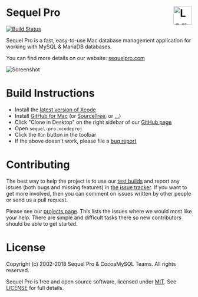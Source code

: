 Sequel Pro <img alt="Logo" src="https://sequelpro.com/images/logo.png" align="right" height="50">
==========
[![Build Status](https://travis-ci.org/sequelpro/sequelpro.svg?branch=master)](https://travis-ci.org/sequelpro/sequelpro)

Sequel Pro is a fast, easy-to-use Mac database management application for working with MySQL & MariaDB databases.

You can find more details on our website: [sequelpro.com](https://sequelpro.com)

![Screenshot](https://sequelpro.com/images/browse.png)

Build Instructions
==================

 * Install the [latest version of Xcode](https://itunes.apple.com/au/app/xcode/id497799835)
 * Install [GitHub for Mac](https://desktop.github.com/) (or [SourceTree](https://www.sourcetreeapp.com/), or […](https://git-scm.com/downloads/guis))
 * Click "Clone in Desktop" on the right sidebar of our [GitHub page](https://github.com/sequelpro/sequelpro)
 * Open `sequel-pro.xcodeproj`
 * Click the `Run` button in the toolbar
 * If the above doesn't work, please file a [bug report](https://github.com/sequelpro/sequelpro/issues/new)

Contributing
============

The best way to help the project is to use our [test builds](https://sequelpro.com/test-builds) and report any issues (both bugs and missing features) in [the issue tracker](https://github.com/sequelpro/sequelpro/issues). If you want to get more involved, then you can comment on issues written by other people or send us a pull request.

Please see our [projects page](https://github.com/sequelpro/sequelpro/projects). This lists the issues where we would most like your help. There are simple and difficult tasks there so new contributors should be able to get started.

License
=======

Copyright (c) 2002-2018 Sequel Pro & CocoaMySQL Teams. All rights reserved.

Sequel Pro is free and open source software, licensed under [MIT](https://opensource.org/licenses/MIT). See [LICENSE](https://github.com/sequelpro/sequelpro/blob/master/LICENSE) for full details.

